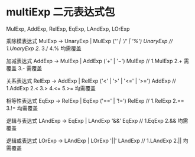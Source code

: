 # multiExp 二元表达式包

MulExp, AddExp, RelExp, EqExp, LAndExp, LOrExp

乘除模表达式 MulExp → UnaryExp | MulExp ('*' | '/' | '%') UnaryExp // 1.UnaryExp 2.* 3./ 4.% 均需覆盖

加减表达式 AddExp → MulExp | AddExp ('+' | '−') MulExp // 1.MulExp 2.+ 需覆盖 3.- 需覆盖  

关系表达式 RelExp → AddExp | RelExp ('<' | '>' | '<=' | '>=') AddExp // 1.AddExp 2.< 3.> 4.<= 5.>= 均需覆盖  

相等性表达式 EqExp → RelExp | EqExp ('==' | '!=') RelExp // 1.RelExp 2.== 3.!= 均需覆盖

逻辑与表达式 LAndExp → EqExp | LAndExp '&&' EqExp // 1.EqExp 2.&& 均需覆盖  

逻辑或表达式 LOrExp → LAndExp | LOrExp '||' LAndExp // 1.LAndExp 2.|| 均需覆盖
